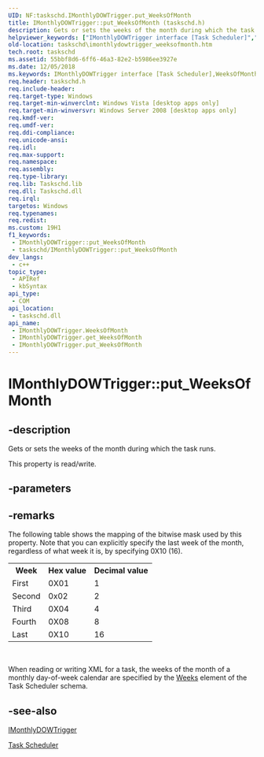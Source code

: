 ```yaml
---
UID: NF:taskschd.IMonthlyDOWTrigger.put_WeeksOfMonth
title: IMonthlyDOWTrigger::put_WeeksOfMonth (taskschd.h)
description: Gets or sets the weeks of the month during which the task runs.
helpviewer_keywords: ["IMonthlyDOWTrigger interface [Task Scheduler]","WeeksOfMonth property","IMonthlyDOWTrigger.WeeksOfMonth","IMonthlyDOWTrigger.put_WeeksOfMonth","IMonthlyDOWTrigger::WeeksOfMonth","IMonthlyDOWTrigger::get_WeeksOfMonth","IMonthlyDOWTrigger::put_WeeksOfMonth","WeeksOfMonth property [Task Scheduler]","WeeksOfMonth property [Task Scheduler]","IMonthlyDOWTrigger interface","put_WeeksOfMonth","taskschd.imonthlydowtrigger_weeksofmonth","taskschd/IMonthlyDOWTrigger::WeeksOfMonth","taskschd/IMonthlyDOWTrigger::get_WeeksOfMonth","taskschd/IMonthlyDOWTrigger::put_WeeksOfMonth"]
old-location: taskschd\imonthlydowtrigger_weeksofmonth.htm
tech.root: taskschd
ms.assetid: 55bbf8d6-6ff6-46a3-82e2-b5986ee3927e
ms.date: 12/05/2018
ms.keywords: IMonthlyDOWTrigger interface [Task Scheduler],WeeksOfMonth property, IMonthlyDOWTrigger.WeeksOfMonth, IMonthlyDOWTrigger.put_WeeksOfMonth, IMonthlyDOWTrigger::WeeksOfMonth, IMonthlyDOWTrigger::get_WeeksOfMonth, IMonthlyDOWTrigger::put_WeeksOfMonth, WeeksOfMonth property [Task Scheduler], WeeksOfMonth property [Task Scheduler],IMonthlyDOWTrigger interface, put_WeeksOfMonth, taskschd.imonthlydowtrigger_weeksofmonth, taskschd/IMonthlyDOWTrigger::WeeksOfMonth, taskschd/IMonthlyDOWTrigger::get_WeeksOfMonth, taskschd/IMonthlyDOWTrigger::put_WeeksOfMonth
req.header: taskschd.h
req.include-header: 
req.target-type: Windows
req.target-min-winverclnt: Windows Vista [desktop apps only]
req.target-min-winversvr: Windows Server 2008 [desktop apps only]
req.kmdf-ver: 
req.umdf-ver: 
req.ddi-compliance: 
req.unicode-ansi: 
req.idl: 
req.max-support: 
req.namespace: 
req.assembly: 
req.type-library: 
req.lib: Taskschd.lib
req.dll: Taskschd.dll
req.irql: 
targetos: Windows
req.typenames: 
req.redist: 
ms.custom: 19H1
f1_keywords:
 - IMonthlyDOWTrigger::put_WeeksOfMonth
 - taskschd/IMonthlyDOWTrigger::put_WeeksOfMonth
dev_langs:
 - c++
topic_type:
 - APIRef
 - kbSyntax
api_type:
 - COM
api_location:
 - taskschd.dll
api_name:
 - IMonthlyDOWTrigger.WeeksOfMonth
 - IMonthlyDOWTrigger.get_WeeksOfMonth
 - IMonthlyDOWTrigger.put_WeeksOfMonth
---
```


# IMonthlyDOWTrigger::put_WeeksOfMonth


## -description

Gets or sets the weeks of the month during which the task runs.

This property is read/write.

## -parameters

## -remarks

The following table shows the mapping of the bitwise mask used by this property. Note that you can explicitly specify the last week of the month, regardless  of what week it is, by specifying 0X10 (16).<table>
<tr>
<th>Week</th>
<th>Hex value</th>
<th>Decimal value</th>
</tr>
<tr>
<td>First</td>
<td>0X01</td>
<td>1</td>
</tr>
<tr>
<td>Second</td>
<td>0x02</td>
<td>2</td>
</tr>
<tr>
<td>Third</td>
<td>0X04</td>
<td>4</td>
</tr>
<tr>
<td>Fourth</td>
<td>0X08</td>
<td>8</td>
</tr>
<tr>
<td>Last</td>
<td>0X10</td>
<td>16</td>
</tr>
</table>
 



When reading or writing XML for a task, the weeks of the month of a monthly day-of-week calendar are specified by the <a href="/windows/desktop/TaskSchd/taskschedulerschema-weeks-monthlydayofweekscheduletype-element">Weeks</a> element of the Task Scheduler schema.

## -see-also

<a href="/windows/desktop/api/taskschd/nn-taskschd-imonthlydowtrigger">IMonthlyDOWTrigger</a>



<a href="/windows/desktop/TaskSchd/task-scheduler-start-page">Task Scheduler</a>